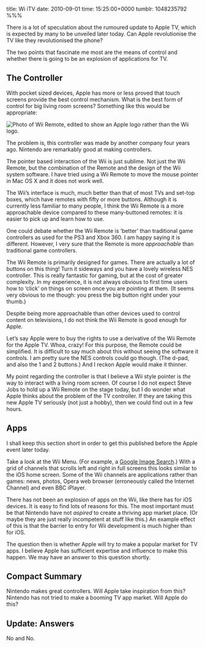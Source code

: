 title: Wi iTV
date: 2010-09-01
time: 15:25:00+0000
tumblr: 1048235792
%%%

There is a lot of speculation about the rumoured update to Apple TV, which is expected by many to be unveiled later today. Can Apple revolutionise the TV like they revolutionised the phone?

The two points that fascinate me most are the means of control and whether there is going to be an explosion of applications for TV.

## The Controller

With pocket sized devices, Apple has more or less proved that touch screens provide the best control mechanism. What is the best form of control for big living room screens? Something like this would be appropriate:

![Photo of Wii Remote, edited to show an Apple logo rather than the Wii logo.](apple-wii-remote.jpg)

The problem is, this controller was made by another company four years ago. Nintendo are remarkably good at making controllers.

The pointer based interaction of the Wii is just sublime. Not just the Wii Remote, but the combination of the Remote and the design of the Wii system software. I have tried using a Wii Remote to move the mouse pointer in Mac OS X and it does not work well.

The Wii’s interface is much, much better than that of most TVs and set-top boxes, which have remotes with fifty or more buttons. Although it is currently less familiar to many people, I think the Wii Remote is a more approachable device compared to these many-buttoned remotes: it is easier to pick up and learn how to use.

One could debate whether the Wii Remote is ‘better’ than traditional game controllers as used for the PS3 and Xbox 360. I am happy saying it is different. However, I very sure that the Remote is more *approachable* than traditional game controllers.

The Wii Remote is primarily designed for games. There are actually a lot of buttons on this thing! Turn it sideways and you have a lovely wireless NES controller. This is really fantastic for gaming, but at the cost of greater complexity. In my experience, it is not always obvious to first time users how to ‘click’ on things on screen once you are pointing at them. (It seems very obvious to me though: you press the big button right under your thumb.)

Despite being more approachable than other devices used to control content on televisions, I do not think the Wii Remote is good enough for Apple.

Let’s say Apple were to buy the rights to use a derivative of the Wii Remote for the Apple TV. Whoa, crazy! For this purpose, the Remote could be simplified. It is difficult to say much about this without seeing the software it controls. I am pretty sure the NES controls could go though. (The d-pad, and also the 1 and 2 buttons.) And I reckon Apple would make it thinner.

My point regarding the controller is that I believe a Wii style pointer is *the* way to interact with a living room screen. Of course I do not expect Steve Jobs to hold up a Wii Remote on the stage today, but I do wonder what Apple thinks about the problem of the TV controller. If they are taking this new Apple TV seriously (not just a hobby), then we could find out in a few hours.

## Apps

I shall keep this section short in order to get this published before the Apple event later today.

Take a look at the Wii Menu. (For example, a [Google Image Search](http://images.google.co.uk/images?q=wii%20menu).) With a grid of channels that scrolls left and right in full screens this looks similar to the iOS home screen.  Some of the Wii channels are applications rather than games: news, photos, Opera web browser (erroneously called the Internet Channel) and even BBC iPlayer.

There has not been an explosion of apps on the Wii, like there has for iOS devices. It is easy to find lots of reasons for this. The most important must be that Nintendo have not *aspired* to create a thriving app market place. (Or maybe they are just really incompetent at stuff like this.) An example effect of this is that the barrier to entry for Wii development is much higher than for iOS.

The question then is whether Apple will try to make a popular market for TV apps. I believe Apple has sufficient expertise and influence to make this happen. We may have an answer to this question shortly.

## Compact Summary

Nintendo makes great controllers. Will Apple take inspiration from this? Nintendo has not tried to make a booming TV app market. Will Apple do this?

## Update: Answers

No and No.
